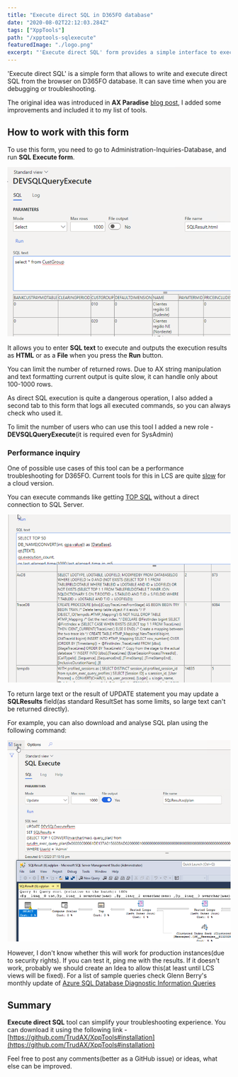 ```yaml
---
title: "Execute direct SQL in D365FO database"
date: "2020-08-02T22:12:03.284Z"
tags: ["XppTools"]
path: "/xpptools-sqlexecute"
featuredImage: "./logo.png"
excerpt: "'Execute direct SQL' form provides a simple interface to execute SQL commands on D365FO database."
---
```


'Execute direct SQL' is a simple form that allows to write and execute direct SQL from the browser on D365FO database. It can save time when you are debugging or troubleshooting.

The original idea was introduced in **AX Paradise** [blog post](https://axparadise.com/sql-access-on-production-in-d365fo/#page-content), I added some improvements and included it to my list of tools.

## How to work with this form

To use this form, you need to go to Administration-Inquiries-Database, and run **SQL Execute form**.

![SQL form](DEVSQLQueryExecute.png)

It allows you to enter **SQL text** to execute and outputs the execution results as **HTML** or as a **File** when you press the **Run** button.

You can limit the number of returned rows. Due to AX string manipulation and text formatting current output is quite slow, it can handle only about 100-1000 rows.

As direct SQL execution is quite a dangerous operation, I also added a second tab to this form that logs all executed commands, so you can always check who used it.

To limit the number of users who can use this tool I added a new role - **DEVSQLQueryExecute**(it is required even for SysAdmin)

### Performance inquiry

One of possible use cases of this tool can be a performance troubleshooting for D365FO. Current tools for this in LCS are quite [slow](https://denistrunin.com/performance-sniffing) for a cloud version.

You can execute commands like getting [TOP SQL](https://github.com/TrudAX/TRUDScripts/blob/master/Performance/AX%20Technical%20Audit.md#get-top-sql) without a direct connection to SQL Server.

![Get Top SQL](TopSQL.png)

To return large text or the result of UPDATE statement you may update a **SQLResults** field(as standard ResultSet has some limits, so large text can't be returned directly).  

For example, you can also download and analyse SQL plan using the following command:

![Get SQL plan](SQLPlanOutput.png)

However, I don't know whether this will work for production instances(due to security rights). If you can test it, ping me with the results. If it doesn't work, probably we should create an Idea to allow this(at least until LCS views will be fixed). For a list of sample queries check Glenn Berry's monthly update of [Azure SQL Database Diagnostic Information Queries](https://github.com/ktaranov/sqlserver-kit/blob/master/Scripts/Azure%20SQL%20Database%20Diagnostic%20Information%20Queries.sql)

## Summary

**Execute direct SQL** tool can simplify your troubleshooting experience. You can download it using the following link - [https://github.com/TrudAX/XppTools#installation](https://github.com/TrudAX/XppTools#installation)

Feel free to post any comments(better as a GitHub issue) or ideas, what else can be improved.
